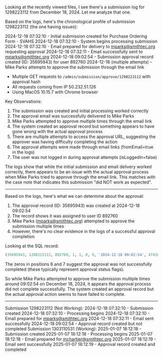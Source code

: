 Looking at the recently viewed files, I see there's a submission log for 1298223112 from December 18, 2024. Let me analyze that one.

Based on the logs, here's the chronological profile of submission 1298223112 (the one having issues):

2024-12-18 07:32:10 - Initial submission created for Purchase Ordering Form - SVAHS
2024-12-18 07:32:10 - System begins processing submission
2024-12-18 07:32:10 - Email prepared for delivery to mparks@smithtec.org requesting approval
2024-12-18 07:32:11 - Email successfully sent to mparks@smithtec.org
2024-12-18 09:02:54 - Submission approval record created (ID: 35695943) for user 892760
2024-12-18 (multiple attempts) - Mike Parks attempts to approve the submission through the email link

- Multiple GET requests to `/admin/submission/approve/1298223112` with approval hash
- All requests coming from IP 50.232.51.126
- Using MacOS 10.15.7 with Chrome browser

Key Observations:

1. The submission was created and initial processing worked correctly
2. The approval email was successfully delivered to Mike Parks
3. Mike Parks attempted to approve multiple times through the email link
4. The system created an approval record but something appears to have gone wrong with the actual approval process
5. There are multiple attempts to access the approval URL, suggesting the approver was having difficulty completing the action
6. The approval attempts were made through email links (fromEmail=true in the logs)
7. The user was not logged in during approval attempts (isLoggedIn=false)

The logs show that while the initial submission and email delivery worked correctly, there appears to be an issue with the actual approval process when Mike Parks tried to approve through the email link. This matches with the case note that indicates this submission "did NOT work as expected".

---

Based on the logs, here's what we can determine about the approval:

1. The approval record (ID: 35695943) was created at 2024-12-18 09:02:54
2. The record shows it was assigned to user ID 892760
3. Mike Parks (mparks@smithtec.org) attempted to approve the submission multiple times
4. However, there's no clear evidence in the logs of a successful approval completion

Looking at the SQL record:

```sql
(35695943, 1298223112, 892760, 1, 1, 0, 0, '2024-12-18 09:02:54', 4742610, NULL)
```

The zeros in positions 6 and 7 suggest the approval was not successfully completed (these typically represent approval status flags).

So while Mike Parks attempted to approve the submission multiple times around 09:02:54 on December 18, 2024, it appears the approval process did not complete successfully. The system created an approval record but the actual approval action seems to have failed to complete.

---

Submission 1298223112 (Not Working):
2024-12-18 07:32:10 - Submission created
2024-12-18 07:32:10 - Processing begins
2024-12-18 07:32:10 - Email prepared for mparks@smithtec.org
2024-12-18 07:32:11 - Email sent successfully
2024-12-18 09:02:54 - Approval record created but not completed
Submission 1303110531 (Working):
2025-01-07 18:12:18 - Submission created
2025-01-07 18:12:18 - Processing begins
2025-01-07 18:12:18 - Email prepared for mchartier@smithtec.org
2025-01-07 18:12:19 - Email sent successfully
2025-01-07 18:12:19 - Approval record created and completed
